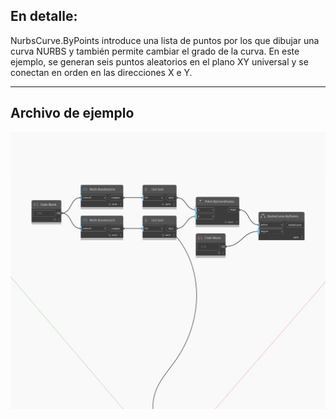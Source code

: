 ## En detalle:
NurbsCurve.ByPoints introduce una lista de puntos por los que dibujar una curva NURBS y también permite cambiar el grado de la curva. En este ejemplo, se generan seis puntos aleatorios en el plano XY universal y se conectan en orden en las direcciones X e Y.
___
## Archivo de ejemplo

![ByPoints (points, degree)](./Autodesk.DesignScript.Geometry.NurbsCurve.ByPoints(points,%20degree)_img.jpg)

